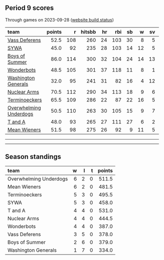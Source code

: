 

## Period 9 scores

Through games on 2023-09-28 ([website build status](https://github.com/brian-bot/pl-site/actions))


|team                   | points|   r| hitsbb| hr| rbi| sb|  w| sv|  so|   era|  whip|
|:----------------------|------:|---:|------:|--:|---:|--:|--:|--:|---:|-----:|-----:|
|[Vass Deferens](./vassdeferens)|   52.5| 108|    260| 24| 103| 30|  8|  5| 154| 2.734| 1.109|
|[SYWA](./sywa)         |   45.0|  92|    235| 28| 103| 14| 12|  5| 170| 3.405| 1.209|
|[Boys of Summer](./boysofsummer)|   86.0| 114|    300| 32| 104| 24| 14| 13| 176| 2.193| 1.062|
|[Wonderbots](./wonderbots)|   48.5| 105|    301| 37| 118| 11|  8|  1| 157| 5.088| 1.330|
|[Washington Generals](./washingtongenerals)|   32.0|  95|    241| 31|  82| 16|  4| 12| 102| 5.014| 1.500|
|[Nuclear Arms](./nucleararms)|   70.5| 112|    290| 34| 113| 18|  9|  6| 180| 3.841| 1.287|
|[Terminoeckers](./terminoeckers)|   65.5| 109|    286| 22|  87| 22| 16|  5| 202| 3.323| 1.077|
|[Overwhelming Underdogs](./overwhelmingunderdogs)|   50.5| 110|    263| 30| 105| 15|  9|  7| 137| 4.850| 1.318|
|[T and A](./tanda)     |   48.0|  93|    265| 27| 111| 27|  6|  2| 189| 4.774| 1.303|
|[Mean Wieners](./meanwieners)|   51.5|  98|    275| 26|  92|  9| 11|  5| 195| 3.512| 1.085|

* * *
* * *

## Season standings


|team                   |  w|  l|  t| points|
|:----------------------|--:|--:|--:|------:|
|Overwhelming Underdogs |  6|  2|  0|  511.5|
|Mean Wieners           |  6|  2|  0|  481.5|
|Terminoeckers          |  5|  3|  0|  495.5|
|SYWA                   |  5|  3|  0|  458.0|
|T and A                |  4|  4|  0|  531.0|
|Nuclear Arms           |  4|  4|  0|  444.5|
|Wonderbots             |  4|  4|  0|  387.0|
|Vass Deferens          |  3|  5|  0|  378.0|
|Boys of Summer         |  2|  6|  0|  379.0|
|Washington Generals    |  1|  7|  0|  334.0|



